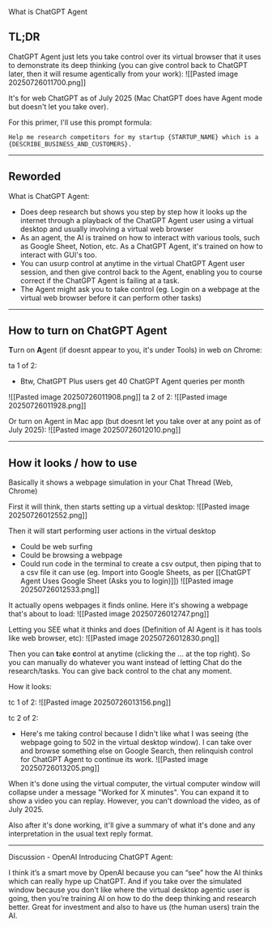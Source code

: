 What is ChatGPT Agent
## TL;DR

ChatGPT Agent just lets you take control over its virtual browser that it uses to demonstrate its deep thinking (you can give control back to ChatGPT later, then it will resume agentically from your work):
![[Pasted image 20250726011700.png]]

It's for web ChatGPT as of July 2025 (Mac ChatGPT does have Agent mode but doesn't let you take over).

For this primer, I'll use this prompt formula:
```
Help me research competitors for my startup {STARTUP_NAME} which is a {DESCRIBE_BUSINESS_AND_CUSTOMERS}.
```

---

## Reworded

What is ChatGPT Agent:

- Does deep research but shows you step by step how it looks up the internet through a playback of the ChatGPT Agent user using a virtual desktop and usually involving a virtual web browser
- As an agent, the AI is trained on how to interact with various tools, such as Google Sheet, Notion, etc. As a ChatGPT Agent, it's trained on how to interact with GUI's too.
- You can usurp control at anytime in the virtual ChatGPT Agent user session, and then give control back to the Agent, enabling you to course correct if the ChatGPT Agent is failing at a task.
- The Agent might ask you to take control (eg. Login on a webpage at the virtual web browser before it can perform other tasks)

---

## How to turn on ChatGPT Agent

**T**urn on **A**gent (if doesnt appear to you, it's under Tools) in web on Chrome:

ta 1 of 2:
- Btw, ChatGPT Plus users get 40 ChatGPT Agent queries per month

![[Pasted image 20250726011908.png]]
ta 2 of 2:
![[Pasted image 20250726011928.png]]

Or turn on Agent in Mac app (but doesnt let you take over at any point as of July 2025):
![[Pasted image 20250726012010.png]]

---

## How it looks / how to use

Basically it shows a webpage simulation in your Chat Thread (Web, Chrome)

First it will think, then starts setting up a virtual desktop:
![[Pasted image 20250726012552.png]]

Then it will start performing user actions in the virtual desktop
- Could be web surfing
- Could be browsing a webpage
- Could run code in the terminal to create a csv output, then piping that to a csv file it can use (eg. Import into Google Sheets, as per [[ChatGPT Agent Uses Google Sheet (Asks you to login)]])
![[Pasted image 20250726012533.png]]


It actually opens webpages it finds online. Here it's showing a webpage that's about to load:
![[Pasted image 20250726012747.png]]


Letting you SEE what it thinks and does (Definition of AI Agent is it has tools like web browser, etc):
![[Pasted image 20250726012830.png]]


Then you can **t**ake **c**ontrol at anytime (clicking the … at the top right). So you can manually do whatever you want instead of letting Chat do the research/tasks. You can give back control to the chat any moment.  
  
How it looks:

tc 1 of 2:
![[Pasted image 20250726013156.png]]

tc 2 of 2:
- Here's me taking control because I didn't like what I was seeing (the webpage going to 502 in the virtual desktop window). I can take over and browse something else on Google Search, then relinquish control for ChatGPT Agent to continue its work.
![[Pasted image 20250726013205.png]]

When it's done using the virtual computer, the virtual computer window will collapse under a message "Worked for X minutes". You can expand it to show a video you can replay. However, you can't download the video, as of July 2025.

Also after it's done working, it'll give a summary of what it's done and any interpretation in the usual text reply format.

---


Discussion - OpenAI Introducing ChatGPT Agent:

I think it’s a smart move by OpenAI because you can “see” how the AI thinks which can really  hype up ChatGPT. And if you take over the simulated window because you don't like where the virtual desktop agentic user is going, then you’re training AI on how to do the deep thinking and research better. Great for investment and also to have us (the human users) train the AI.

